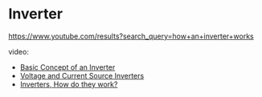 # Inverter
https://www.youtube.com/results?search_query=how+an+inverter+works

video:
- [Basic Concept of an Inverter](https://youtu.be/DZV7zp5pExk)
- [Voltage and Current Source Inverters](https://youtu.be/sk_LbtRxcKY)
- [Inverters, How do they work?](https://youtu.be/qVeERT4nyz8)
